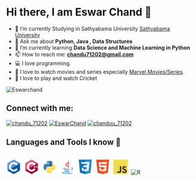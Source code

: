 

<h1 align="left">Hi there, I am Eswar Chand 👋</h1>

- 🔭 I’m currently Studying in Sathyabama University <a href="https://www.sathyabama.ac.in/" target="_blank">Sathyabama University</a>
- 💬 Ask me about <strong>Python, Java , Data Structures </strong>
- 🌱 I’m currently learning <strong>Data Science and Machine Learning in Python </strong>
- 📫 How to reach me: **chandu71202@gmail.com**
- 💻 I love programming.
- 🎥 I love to watch movies and series especially <a href="https://www.marvel.com/movies" target="_blank">Marvel Movies/Series</a>.
- 🏏 I love to play and watch Cricket

<p align="left">
  <img src="https://github-readme-stats.vercel.app/api?username=Chandu71202&show_icons=true&theme=tokyonight&hide_border=true&locale=en" alt="Eswarchand">
</p>


<h2 align="left">Connect with me:</h2>
<p align="left">
<a href="https://twitter.com/chand71202" target="blank"><img align="center" src="https://raw.githubusercontent.com/rahuldkjain/github-profile-readme-generator/master/src/images/icons/Social/twitter.svg" alt="chandu_71202" height="30" width="40" /></a>
<a href="https://www.linkedin.com/in/eswar-chand-868b5617b/" target="blank"><img align="center" src="https://raw.githubusercontent.com/rahuldkjain/github-profile-readme-generator/master/src/images/icons/Social/linked-in-alt.svg" alt="EswarChand" height="30" width="40" /></a>
<a href="https://www.instagram.com/chanduu_71202/" target="blank"><img align="center" src="https://raw.githubusercontent.com/rahuldkjain/github-profile-readme-generator/master/src/images/icons/Social/instagram.svg" alt="chanduu_71202" height="30" width="40" /></a>
</p> 

<h2>Languages and Tools I know 💬</h2>
<br>
<div>
<img src="https://raw.githubusercontent.com/devicons/devicon/master/icons/c/c-original.svg" alt="C" width="40" height="40"/>&nbsp;
<img src="https://raw.githubusercontent.com/devicons/devicon/master/icons/cplusplus/cplusplus-original.svg" alt="C++" width="40" height="40"/>&nbsp;
<img src="https://raw.githubusercontent.com/devicons/devicon/master/icons/python/python-original.svg" alt="PYTHON" width="40" height="40"/>&nbsp;
<img src="https://raw.githubusercontent.com/devicons/devicon/master/icons/java/java-original.svg" alt="JAVA" width="40" height="40"/>&nbsp;
<img src="https://raw.githubusercontent.com/devicons/devicon/master/icons/css3/css3-original.svg" alt="CSS" width="40" height="40"/>&nbsp;
<img src="https://raw.githubusercontent.com/devicons/devicon/master/icons/html5/html5-original.svg" alt="HTML" width="40" height="40"/>&nbsp;
<img src="https://raw.githubusercontent.com/devicons/devicon/master/icons/javascript/javascript-original.svg" alt="JS" width="40" height="40"/>&nbsp;
<img src="https://image.flaticon.com/icons/png/512/2103/2103694.png" alt="R" width="40" height="40"/>&nbsp;
</div>



